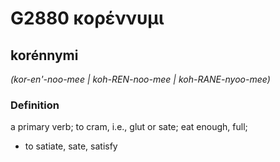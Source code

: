 # G2880 κορέννυμι

## korénnymi

_(kor-en'-noo-mee | koh-REN-noo-mee | koh-RANE-nyoo-mee)_

### Definition

a primary verb; to cram, i.e., glut or sate; eat enough, full; 

- to satiate, sate, satisfy
